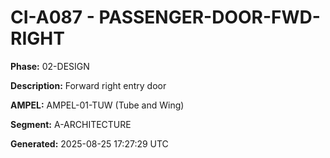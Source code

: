# CI-A087 - PASSENGER-DOOR-FWD-RIGHT

**Phase:** 02-DESIGN

**Description:** Forward right entry door

**AMPEL:** AMPEL-01-TUW (Tube and Wing)

**Segment:** A-ARCHITECTURE

**Generated:** 2025-08-25 17:27:29 UTC

